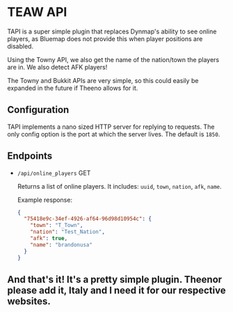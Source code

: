 # TEAW API
TAPI is a super simple plugin that replaces Dynmap's ability to see online players, as Bluemap does not provide this
when player positions are disabled.

Using the Towny API, we also get the name of the nation/town the players are in. We also detect AFK players!

The Towny and Bukkit APIs are very simple, so this could easily be expanded in the future if Theeno allows for it.

## Configuration
TAPI implements a nano sized HTTP server for replying to requests. The only config option is the port at which
the server lives. The default is `1850`.

## Endpoints
- `/api/online_players` GET

    Returns a list of online players. It includes: `uuid`, `town`, `nation`, `afk`, `name`.

    Example response:
    ```json
    {
      "75418e9c-34ef-4926-af64-96d98d10954c": {
        "town": "T_Town",
        "nation": "Test_Nation",
        "afk": true,
        "name": "brandonusa"
      }
    }
    ```
  
## And that's it! It's a pretty simple plugin. Theenor please add it, Italy and I need it for our respective websites.